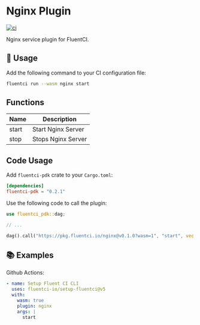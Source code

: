 # Nginx Plugin

[![ci](https://github.com/fluentci-io/services/actions/workflows/nginx.yml/badge.svg)](https://github.com/fluentci-io/services/actions/workflows/nginx.yml)

Nginx service plugin for FluentCI.

## 🚀 Usage

Add the following command to your CI configuration file:

```bash
fluentci run --wasm nginx start
```

## Functions

| Name   | Description                                        |
| ------ | -------------------------------------------------- |
| start  | Start Nginx Server                                 |
| stop   | Stops Nginx Server                                 |

## Code Usage

Add `fluentci-pdk` crate to your `Cargo.toml`:

```toml
[dependencies]
fluentci-pdk = "0.2.1"
```

Use the following code to call the plugin:

```rust
use fluentci_pdk::dag;

// ...

dag().call("https://pkg.fluentci.io/nginx@v0.1.0?wasm=1", "start", vec![])?;
```

## 📚 Examples

Github Actions:

```yaml
- name: Setup Fluent CI CLI
  uses: fluentci-io/setup-fluentci@v5
  with:
    wasm: true
    plugin: nginx
    args: |
      start
```
